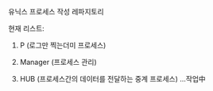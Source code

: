 유닉스 프로세스 작성 레파지토리

현재 리스트:

1. P (로그만 찍는더미 프로세스)

2. Manager (프로세스 관리) 

3. HUB (프로세스간의 데이터를 전달하는 중계 프로세스) ...작업中
